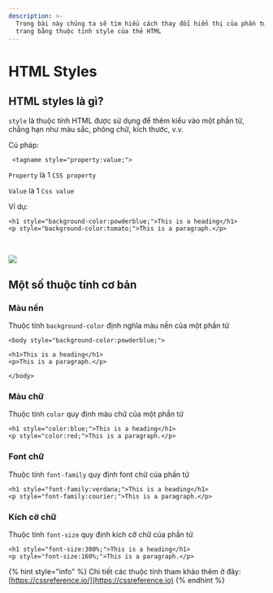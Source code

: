 ```yaml
---
description: >-
  Trong bài này chúng ta sẽ tìm hiểu cách thay đổi hiển thị của phần tử trong
  trang bằng thuộc tính style của thẻ HTML
---
```


# HTML Styles

## HTML styles là gì? <a href="#html-styles" id="html-styles"></a>

`style` là thuộc tính HTML được sử dụng để thêm kiểu vào một phần tử, chẳng hạn như màu sắc, phông chữ, kích thước, v.v.‌

Cú pháp:

```markup
 <tagname style="property:value;">
```

`Property` là 1 `CSS property‌`

`Value` là 1 `Css value‌`

Ví dụ:

```markup
<h1 style="background-color:powderblue;">This is a heading</h1>
<p style="background-color:tomato;">This is a paragraph.</p>
```

‌

![](https://gblobscdn.gitbook.com/assets%2Fwelcome-to-my-site%2F-MXvWNSrLk9ygm1zzKIA%2F-MXvX7GimvGV1q5eQaXL%2F1.png?alt=media)

## Một số thuộc tính cơ bản <a href="#html-javascript" id="html-javascript"></a>

### Màu nền

Thuộc tính `background-color` định nghĩa màu nền của một phần tử

```markup
<body style="background-color:powderblue;">

<h1>This is a heading</h1>
<p>This is a paragraph.</p>

</body>
```

### Màu chữ

Thuộc tính `color` quy định màu chữ của một phần tử

```markup
<h1 style="color:blue;">This is a heading</h1>
<p style="color:red;">This is a paragraph.</p>
```

### Font chữ

Thuộc tính `font-family` quy định font chữ của phần tử

```markup
<h1 style="font-family:verdana;">This is a heading</h1>
<p style="font-family:courier;">This is a paragraph.</p>
```

### Kích cỡ chữ

Thuộc tính `font-size` quy định kích cỡ chữ của phần tử

```markup
<h1 style="font-size:300%;">This is a heading</h1>
<p style="font-size:160%;">This is a paragraph.</p>
```



{% hint style="info" %}
Chi tiết các thuộc tính tham khảo thêm ở đây: [https://cssreference.io/](https://cssreference.io)
{% endhint %}
